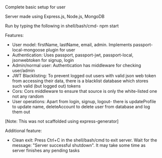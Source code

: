 Complete basic setup for user

Server made using Express.js, Node.js, MongoDB

Run by typing the following in shell/bash/cmd-
npm start

Features:

- User model: firstName, lastName, email, admin. Implements passport-local-mongoose plugin for user
- Authentication: Uses passport, passport-jwt, passport-local, jsonwebtoken for signup, login
- Admin/normal user: Authentication has middleware for checking user/admin
- JWT Blacklisting: To prevent logged out users with valid json web token from accessing their data, there is a blacklist database which stores such valid (but logged out) tokens
- Cors: Cors middleware to ensure that source is only the white-listed one not any random
- User operations: Apart from login, signup, logout- there is updateProfile to update name, deleteAccount to delete user from database and log them out

[Note: This was not scaffolded using express-generator]

Additional feature:

- Clean exit: Press Ctrl+C in the shell/bash/cmd to exit server. Wait for the message: "Server successful shutdown". It may take some time as server finishes any pending tasks